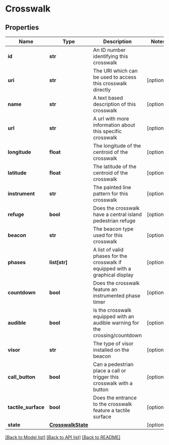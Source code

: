 # Crosswalk

## Properties
Name | Type | Description | Notes
------------ | ------------- | ------------- | -------------
**id** | **str** | An ID number identifying this crosswalk | 
**uri** | **str** | The URI which can be used to access this crosswalk directly | [optional] 
**name** | **str** | A text based description of this crosswalk | [optional] 
**url** | **str** | A url with more information about this specific crosswalk | [optional] 
**longitude** | **float** | The longitude of the centroid of the crosswalk | [optional] 
**latitude** | **float** | The latitude of the centroid of the crosswalk | [optional] 
**instrument** | **str** | The painted line pattern for this crosswalk | [optional] 
**refuge** | **bool** | Does the crosswalk have a central island pedestrian refuge | [optional] 
**beacon** | **str** | The beacon type used for this crosswalk | [optional] 
**phases** | **list[str]** | A list of valid phases for the crosswalk if equipped with a graphical display | [optional] 
**countdown** | **bool** | Does the crosswalk feature an instrumented phase timer | [optional] 
**audible** | **bool** | Is the crosswalk equipped with an audible warning for the crossing/countdown | [optional] 
**visor** | **str** | The type of visor installed on the beacon | [optional] 
**call_button** | **bool** | Can a pedestrian place a call or trigger this crosswalk with a button | [optional] 
**tactile_surface** | **bool** | Does the entrance to the crosswalk feature a tactile surface | [optional] 
**state** | [**CrosswalkState**](CrosswalkState.md) |  | [optional] 

[[Back to Model list]](../README.md#documentation-for-models) [[Back to API list]](../README.md#documentation-for-api-endpoints) [[Back to README]](../README.md)

